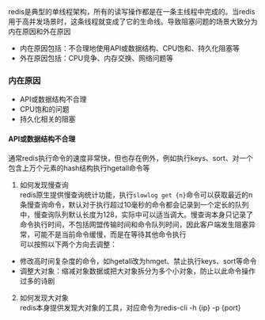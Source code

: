 redis是典型的单线程架构，所有的读写操作都是在一条主线程中完成的。当redis用于高并发场景时，这条线程就变成了它的生命线。导致阻塞问题的场景大致分为内在原因和外在原因  
+ 内在原因包括：不合理地使用API或数据结构、CPU饱和、持久化阻塞等  
+ 外在原因包括：CPU竞争、内存交换、网络问题等  
### 内在原因  
+ API或数据结构不合理  
+ CPU饱和的问题  
+ 持久化相关的阻塞  
#### API或数据结构不合理  
通常redis执行命令的速度非常快，但也存在例外，例如执行keys、sort、对一个包含上万个元素的hash结构执行hgetall命令等  
1. 如何发现慢查询  
redis原生提供慢查询统计功能，执行`slowlog get {n}`命令可以获取最近的n条慢查询命令，默认对于执行超过10毫秒的命令都会记录到一个定长的队列中，慢查询队列默认长度为128，实际中可以适当调大。慢查询本身只记录了命令执行时间，不包括网盟传输时间和命令队列时间，因此客户端发生阻塞异常，可能不是当前命令缓慢，而是在等待其他命令执行  
可以按照以下两个方向去调整：  
+ 修改高时间复杂度的命令，如hgetall改为hmget、禁止执行keys、sort等命令  
+ 调整大对象：缩减对象数据或把大对象拆分为多个小对象，防止以此命令操作过多的诗剧  
2. 如何发现大对象  
redis本身提供发现大对象的工具，对应命令为redis-cli -h {ip} -p {port}
